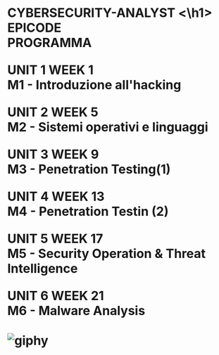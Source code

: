 <h1> <strong> CYBERSECURITY-ANALYST </strong> <\h1> <br>
<b> EPICODE </b>
<br><strong> PROGRAMMA </strong> <br>

<strong> UNIT 1 WEEK 1 </strong> <br>
M1 - Introduzione all'hacking  <br>

<strong> UNIT 2 WEEK 5 </strong> <br>
M2 - Sistemi operativi e linguaggi  <br>

<strong> UNIT 3 WEEK 9 </strong> <br>
M3 - Penetration Testing(1)  <br>

<strong> UNIT 4 WEEK 13 </strong> <br>
M4 - Penetration Testin (2)  <br>

<strong> UNIT 5 WEEK 17 </strong> <br>
M5 - Security Operation & Threat Intelligence  <br>

<strong> UNIT 6 WEEK 21 </strong> <br>
M6 - Malware Analysis  <br>
<br> ![giphy](https://github.com/Jenovia02/Cybersecurity-Analyst/assets/134729946/ad5d5180-1532-40ed-ab83-315956470744)
